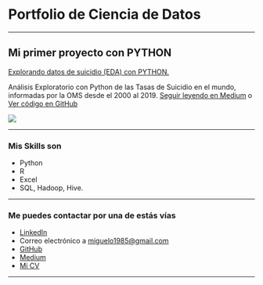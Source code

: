 # Portfolio de Ciencia de Datos

---

## Mi primer proyecto con PYTHON
[Explorando datos de suicidio (EDA) con PYTHON.](https://medium.com/p/9259e8c67580)

Análisis Exploratorio con Python de las Tasas de Suicidio en el mundo, informadas por la OMS desde el 2000 al 2019. [Seguir leyendo en Medium](https://medium.com/p/9259e8c67580) o [Ver código en GitHub](https://github.com/MiguelOyarzo/Explorando-datos-de-suicidio-EDA-con-PYTHON.)

[<img src="images/suicido.jpg?raw=true"/>](https://medium.com/p/9259e8c67580)

---

### Mis Skills son

- Python
- R
- Excel
- SQL, Hadoop, Hive.

---

### Me puedes contactar por una de estás vías

- [LinkedIn](https://www.linkedin.com/in/miguel-angel-oyarzo-altamirano-70758837/)
- Correo electrónico a <miguelo1985@gmail.com>
- [GitHub](https://github.com/MiguelOyarzo)
- [Medium](https://medium.com/@miguelo1985)
- [Mi CV](/pdf/plantilla-curriculum-blanco.pdf)

---
